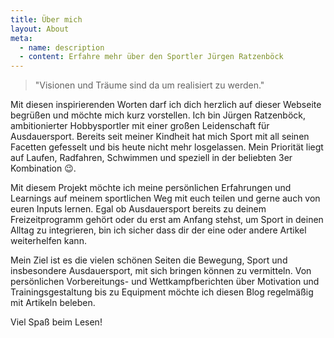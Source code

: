 ```yaml
---
title: Über mich
layout: About
meta:
  - name: description
  - content: Erfahre mehr über den Sportler Jürgen Ratzenböck
---
```


> "Visionen und Träume sind da um realisiert zu werden."

Mit diesen inspirierenden Worten darf ich dich herzlich auf dieser Webseite begrüßen und möchte mich kurz vorstellen.
Ich bin Jürgen Ratzenböck, ambitionierter Hobbysportler mit einer großen Leidenschaft für Ausdauersport. Bereits seit meiner Kindheit hat mich Sport mit all seinen Facetten gefesselt und bis heute nicht mehr losgelassen. Mein Priorität liegt auf Laufen, Radfahren, Schwimmen und speziell in der beliebten 3er Kombination 😉.

Mit diesem Projekt möchte ich meine persönlichen Erfahrungen und Learnings auf meinem sportlichen Weg mit euch teilen und gerne auch von euren Inputs lernen. Egal ob Ausdauersport bereits zu deinem Freizeitprogramm gehört oder du erst am Anfang stehst, um Sport in deinen Alltag zu integrieren, bin ich sicher dass dir der eine oder andere Artikel weiterhelfen kann.

Mein Ziel ist es die vielen schönen Seiten die Bewegung, Sport und insbesondere Ausdauersport, mit sich bringen können zu vermitteln. Von persönlichen Vorbereitungs- und Wettkampfberichten über Motivation und Trainingsgestaltung bis zu Equipment möchte ich diesen Blog regelmäßig mit Artikeln beleben.

Viel Spaß beim Lesen!
